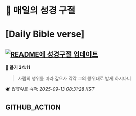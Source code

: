 # 🙏 매일의 성경 구절
# [Daily Bible verse]
## [![README에 성경구절 업데이트](https://github.com/DONGSUKA/first_test/actions/workflows/update-readme-bible.yml/badge.svg)](https://github.com/DONGSUKA/first_test/actions/workflows/update-readme-bible.yml)
<!-- START_BIBLE_VERSE -->
📖 **욥기 34:11**
> 사람의 행위를 따라 갚으사 각각 그의 행위대로 받게 하시나니

🕊️ _업데이트 시각: 2025-09-13 08:31:28 KST_
  <!-- END_BIBLE_VERSE -->
## GITHUB_ACTION
